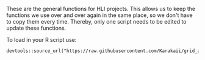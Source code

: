 These are the general functions for HLI projects. This allows us to keep the functions we use over and over again in the same place, so we don't have to copy them every time. Thereby, only one script needs to be edited to update these functions.

To load in your R script use:
```{r}
devtools::source_url("https://raw.githubusercontent.com/Karakaii/grid_approximation/main/grid_approximation.R")
```
